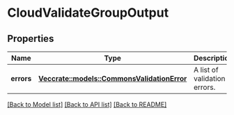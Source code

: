 # CloudValidateGroupOutput

## Properties

Name | Type | Description | Notes
------------ | ------------- | ------------- | -------------
**errors** | [**Vec<crate::models::CommonsValidationError>**](CommonsValidationError.md) | A list of validation errors. | 

[[Back to Model list]](../README.md#documentation-for-models) [[Back to API list]](../README.md#documentation-for-api-endpoints) [[Back to README]](../README.md)


